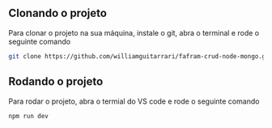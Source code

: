 ## Clonando o projeto 

Para clonar o projeto na sua máquina, instale o git, abra o terminal e rode o seguinte comando

```bash
git clone https://github.com/williamguitarrari/fafram-crud-node-mongo.git
```

## Rodando o projeto

Para rodar o projeto, abra o termial do VS code e rode o seguinte comando

```bash
npm run dev
```